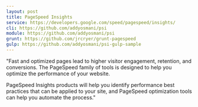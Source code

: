```yaml
---
layout: post
title: PageSpeed Insights
service: https://developers.google.com/speed/pagespeed/insights/
cli: https://github.com/addyosmani/psi
module: https://github.com/addyosmani/psi
grunt: https://github.com/jrcryer/grunt-pagespeed
gulp: https://github.com/addyosmani/psi-gulp-sample
---
```


"Fast and optimized pages lead to higher visitor engagement, retention, and conversions. The PageSpeed family of tools is designed to help you optimize the performance of your website.

PageSpeed Insights products will help you identify performance best practices that can be applied to your site, and PageSpeed optimization tools can help you automate the process."
